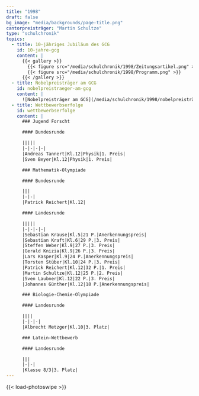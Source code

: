 ```yaml
---
title: "1998"
draft: false
bg_image: "media/backgrounds/page-title.png"
cantorpreisträger: "Martin Schultze"
type: "schulchronik"
topics:
  - title: 10-jähriges Jubiläum des GCG
    id: 10-jahre-gcg
    content: |
      {{< gallery >}}
        {{< figure src="/media/schulchronik/1998/Zeitungsartikel.png" >}}
        {{< figure src="/media/schulchronik/1998/Programm.png" >}}
      {{< /gallery >}}
  - title: Nobelpreisträger am GCG
    id: nobelpreistraeger-am-gcg
    content: |
      ![Nobelpreisträger am GCG](/media/schulchronik/1998/nobelpreisträger.png)
  - title: Wettbewerbserfolge
    id: wettbewerbserfolge
    content: |
      ### Jugend Forscht

      #### Bundesrunde

      |||||
      |-|-|-|-|
      |Andreas Tannert|Kl.12|Physik|1. Preis|
      |Sven Beyer|Kl.12|Physik|1. Preis|

      ### Mathematik-Olympiade

      #### Bundesrunde

      |||
      |-|-|
      |Patrick Reichert|Kl.12|

      #### Landesrunde

      |||||
      |-|-|-|-|
      |Sebastian Krause|Kl.5|21 P.|Anerkennungspreis|
      |Sebastian Kraft|Kl.6|29 P.|3. Preis|
      |Steffen Weber|Kl.9|27 P.|3. Preis|
      |Gerald Knizia|Kl.9|26 P.|3. Preis|
      |Lars Kasper|Kl.9|24 P.|Anerkennungspreis|
      |Torsten Stüber|Kl.10|24 P.|3. Preis|
      |Patrick Reichert|Kl.12|32 P.|1. Preis|
      |Martin Schultze|Kl.12|25 P.|2. Preis|
      |Sven Laubner|Kl.12|22 P.|3. Preis|
      |Johannes Günther|Kl.12|18 P.|Anerkennungspreis|

      ### Biologie-Chemie-Olympiade

      #### Landesrunde

      ||||
      |-|-|-|
      |Albrecht Metzger|Kl.10|3. Platz|

      ### Latein-Wettbewerb

      #### Landesrunde

      |||
      |-|-|
      |Klasse 8/3|3. Platz|
---
```

{{< load-photoswipe >}}